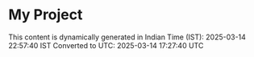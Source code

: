 # My Project

This content is dynamically generated in Indian Time (IST): 2025-03-14 22:57:40 IST
Converted to UTC: 2025-03-14 17:27:40 UTC
